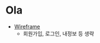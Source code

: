 # Ola

- <a href="https://www.figma.com/file/II6Vehc0jmUvaqztXz1yVc/ola---fe?node-id=0%3A1">Wireframe</a>
  - 회원가입, 로그인, 내정보 등 생략